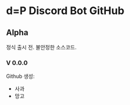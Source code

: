<!-- Heading -->

# d=P Discord Bot GitHub

## Alpha
정식 출시 전. 불안정한 소스코드.
### V 0.0.0

Github 생성:

- 사과
- 망고
